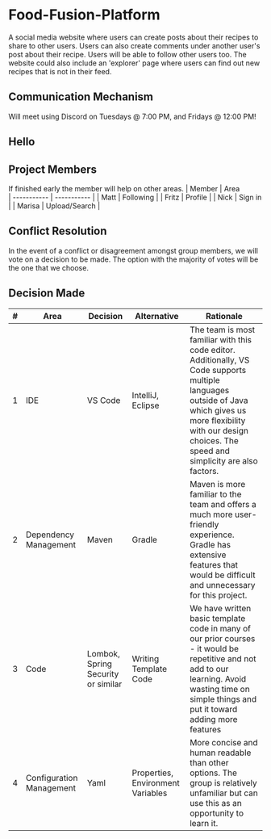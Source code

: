 # Food-Fusion-Platform
 A social media website where users can create posts about their recipes to share to other users. Users can also create comments under another user's post about their recipe. Users will be able to follow other users too. The website could also include an 'explorer' page where users can find out new recipes that is not in their feed.


## Communication Mechanism
 Will meet using Discord on Tuesdays @ 7:00 PM, and Fridays @ 12:00 PM!

## Hello


 ## Project Members
 If finished early the member will help on other areas. 
| Member | Area  
| ----------- | ----------- |
| Matt | Following |
| Fritz | Profile |
| Nick | Sign in |
| Marisa | Upload/Search |


 ## Conflict Resolution
 In the event of a conflict or disagreement amongst group members, we will vote on a decision to be made. The option with the majority of votes will be the one that we choose.

## Decision Made
| # | Area | Decision | Alternative | Rationale |
| --- | ---| --- | --- | --- |
| 1 | IDE | VS Code | IntelliJ, Eclipse | The team is most familiar with this code editor. Additionally, VS Code supports multiple languages outside of Java which gives us more flexibility with our design choices. The speed and simplicity are also factors. |
| 2 | Dependency Management | Maven | Gradle | Maven is more familiar to the team and offers a much more user-friendly experience. Gradle has extensive features that would be difficult and unnecessary for this project. |
| 3 | Code | Lombok, Spring Security or similar | Writing Template Code | We have written basic template code in many of our prior courses - it would be repetitive and not add to our learning. Avoid wasting time on simple things and put it toward adding more features |
| 4 | Configuration Management | Yaml | Properties, Environment Variables | More concise and human readable than other options. The group is relatively unfamiliar but can use this as an opportunity to learn it. |
